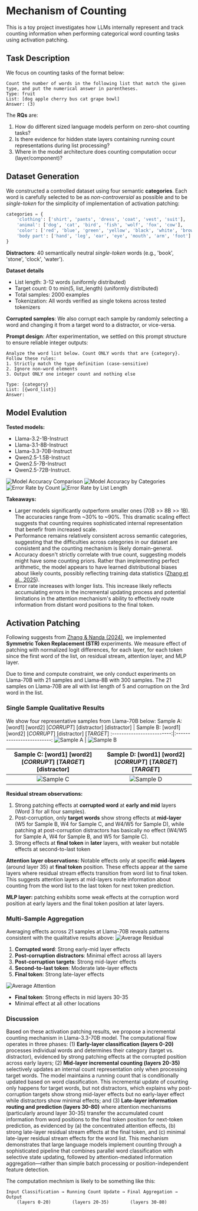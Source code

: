 # Mechanism of Counting

This is a toy project investigates how LLMs internally represent and track counting information when performing categorical word counting tasks using activation patching.

## Task Description
We focus on counting tasks of the format below:
```
Count the number of words in the following list that match the given type, and put the numerical answer in parentheses.
Type: fruit
List: [dog apple cherry bus cat grape bowl]
Answer: (3)
```
The **RQs** are:
1. How do different sized language models perform on zero-shot counting tasks?
2. Is there evidence for hidden state layers containing running count representations during list processing?
3. Where in the model architecture does counting computation occur (layer/component)?

## Dataset Generation
We constructed a controlled dataset using four semantic **categories**. Each word is carefully selected to be as *non-controversial* as possible and to be *single-token* for the simplicity of implementation of activation patching:

```python
categories = {
    'clothing': ['shirt', 'pants', 'dress', 'coat', 'vest', 'suit'],
    'animal': ['dog', 'cat', 'bird', 'fish', 'wolf', 'fox', 'cow'],
    'color': ['red', 'blue', 'green', 'yellow', 'black', 'white', 'brown'],
    'body part': ['hand', 'leg', 'ear', 'eye', 'mouth', 'arm', 'foot']
}
```
**Distractors**: 40 semantically neutral *single-token* words (e.g., 'book', 'stone', 'clock', 'water'). 

**Dataset details**
- List length: 3-12 words (uniformly distributed)
- Target count: 0 to min(5, list_length) (uniformly distributed)
- Total samples: 2000 examples
- Tokenization: All words verified as single tokens across tested tokenizers

**Corrupted samples**: We also corrupt each sample by randomly selecting a word and changing it from a target word to a distractor, or vice-versa.

**Prompt design**: After experimentation, we settled on this prompt structure to ensure reliable integer outputs:
```
Analyze the word list below. Count ONLY words that are {category}.
Follow these rules:
1. Strictly match the type definition (case-sensitive)
2. Ignore non-word elements
3. Output ONLY one integer count and nothing else

Type: {category}
List: [{word_list}]
Answer:
```
## Model Evalution
**Tested models:**
- Llama-3.2-1B-Instruct
- Llama-3.1-8B-Instruct
- Llama-3.3-70B-Instruct
- Qwen2.5-1.5B-Instruct
- Qwen2.5-7B-Instruct
- Qwen2.5-72B-Instruct.

![Model Accuracy Comparison](figs/model_accuracy_comparison.png)
![Model Accuracy by Categories](figs/accuracy_by_categories.png)
![Error Rate by Count](figs/error_rate_by_count.png)
![Error Rate by List Length](figs/error_rate_by_list_length.png)

**Takeaways:**
- Larger models significantly outperform smaller ones (70B >> 8B >> 1B). The accuracies range from ~30% to ~90%. This dramatic scaling effect suggests that counting requires sophisticated internal representation that benefir from increased scale.
- Performance remains relatively consistent across semantic categories, suggesting that the difficulties across categories in our dataset are consistent and the counting mechanism is likely domain-general.
- Accuracy doesn't strictly correlate with true count, suggesting models might have some counting priors. Rather than implementing perfect arithmetic, the model appears to have learned distributional biases about likely counts, possibly reflecting training data statistics ([Zhang et al., 2025](https://arxiv.org/abs/2504.12585)). 
- Error rate increases with longer lists. This increase likely reflects accumulating errors in the incremental updating process and potential limitations in the attention mechanism's ability to effectively route information from distant word positions to the final token.

## Activation Patching

Following suggests from [Zhang & Nanda (2024)](https://arxiv.org/abs/2309.16042), we implemented **Symmetric Token Replacement (STR)** experiments. We measure effect of patching with normalized logit differences, for each layer, for each token since the first word of the list, on residual stream, attention layer, and MLP layer. 

Due to time and compute constraint, we only conduct experiments on Llama-70B with 21 samples and Llama-8B with 300 samples. The 21 samples on Llama-70B are all with list length of 5 and corruption on the 3rd word in the list. 

### Single Sample Qualitative Results
We show four representative samples from Llama-70B below:
Sample A: [word1] [word2] [*CORRUPT*] [distractor] [distractor] |  Sample B: [word1] [word2] [*CORRUPT*] [distractor] [*TARGET*]
:-------------------------:|:-------------------------:
![Sample A](figs/single_sample_heatmap_vertical_test_001127.png)  |  ![Sample B](figs/single_sample_heatmap_vertical_test_001603.png)

Sample C: [word1] [word2] [*CORRUPT*] [*TARGET*] [distractor] |  Sample D: [word1] [word2] [*CORRUPT*] [*TARGET*] [*TARGET*]
:-------------------------:|:-------------------------:
![Sample C](figs/single_sample_heatmap_vertical_test_001145.png)  |  ![Sample D](figs/single_sample_heatmap_vertical_test_000129.png)

**Residual stream observations:**
1. Strong patching effects at **corrupted word** at **early and mid** layers (Word 3 for all four samples).
2. Post-corruption, only **target words** show strong effects at **mid-layer** (W5 for Sample B, W4 for Sample C, and W4/W5 for Sample D), while patching at post-corruption distractors has basically no effect (W4/W5 for Sample A, W4 for Sample B, and W5 for Sample C).
3. Strong effects at **final token** in **later** layers, with weaker but notable effects at second-to-last token

**Attention layer observations:**
Notable effects only at specific **mid-layers** (around layer 35) at **final token** position. These effects appear at the same layers where residual stream effects transition from word list to final token. This suggests attention layers at mid-layers route information about counting from the word list to the last token for next token prediction.

**MLP layer:** patching exhibits some weak effects at the corruption word position at early layers and the final token position at later layers.

### Multi-Sample Aggregation
Averaging effects across 21 samples at Llama-70B reveals patterns consistent with the qualitative results above:
![Average Residual](figs/average_residual.png)

1. **Corrupted word**: Strong early-mid layer effects 
2. **Post-corruption distractors**: Minimal effect across all layers
3. **Post-corruption targets**: Strong mid-layer effects
4. **Second-to-last token**: Moderate late-layer effects 
5. **Final token**: Strong late-layer effects 

![Average Attention](figs/average_attn.png)
- **Final token**: Strong effects in mid layers 30-35
- Minimal effect at all other locations

### Discussion

Based on these activation patching results, we propose a incremental counting mechanism in Llama-3.3-70B model. The computational flow operates in three phases: (1) **Early-layer classification (layers 0-20)** processes individual words and determines their category (target vs. distractor), evidenced by strong patching effects at the corrupted position across early layers; (2) **Mid-layer incremental counting (layers 20-35)** selectively updates an internal count representation only when processing target words. The model maintains a running count that is conditionally updated based on word classification. This incremental update of counting only happens for target words, but not distractors, which explains why post-corruption targets show strong mid-layer effects but no early-layer effect while distractors show minimal effects; and (3) **Late-layer information routing and prediction (layers 30-80)** where attention mechanisms (particularly around layer 30-35) transfer the accumulated count information from word positions to the final token position for next-token prediction, as evidenced by (a) the concentrated attention effects, (b) strong late-layer residual stream effects at the final token, and (c) minimal late-layer residual stream effects for the word list. This mechanism demonstrates that large language models implement counting through a sophisticated pipeline that combines parallel word classification with selective state updating, followed by attention-mediated information aggregation—rather than simple batch processing or position-independent feature detection.

The computation mechnism is likely to be something like this:
```
Input Classification → Running Count Update → Final Aggregation → Output
    (layers 0-20)        (layers 20-35)        (layers 30-80)
```